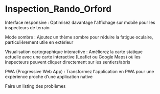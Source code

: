 # Inspection_Rando_Orford

Interface responsive : Optimisez davantage l'affichage sur mobile pour les inspecteurs de terrain

Mode sombre : Ajoutez un thème sombre pour réduire la fatigue oculaire, particulièrement utile en extérieur

Visualisation cartographique interactive : Améliorez la carte statique actuelle avec une carte interactive (Leaflet ou Google Maps) où les inspecteurs peuvent cliquer directement sur les sentiers/abris

PWA (Progressive Web App) : Transformez l'application en PWA pour une expérience proche d'une application native

Faire un listing des problèmes
